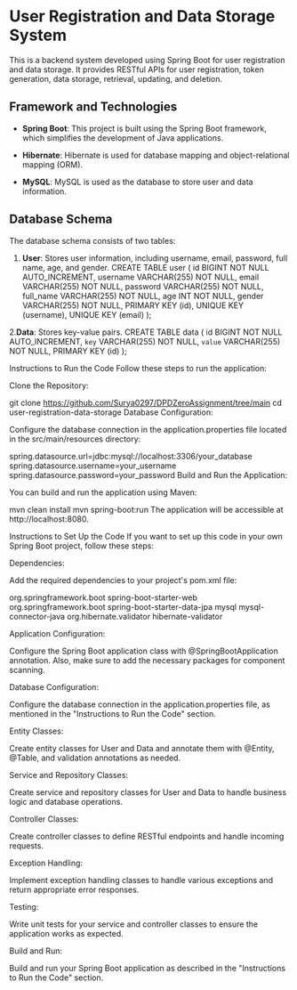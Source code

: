 # User Registration and Data Storage System

This is a backend system developed using Spring Boot for user registration and data storage. It provides RESTful APIs for user registration, token generation, data storage, retrieval, updating, and deletion.

## Framework and Technologies

- **Spring Boot**: This project is built using the Spring Boot framework, which simplifies the development of Java applications.

- **Hibernate**: Hibernate is used for database mapping and object-relational mapping (ORM).

- **MySQL**: MySQL is used as the database to store user and data information.

## Database Schema

The database schema consists of two tables:

1. **User**: Stores user information, including username, email, password, full name, age, and gender.
   CREATE TABLE user (
       id BIGINT NOT NULL AUTO_INCREMENT,
       username VARCHAR(255) NOT NULL,
       email VARCHAR(255) NOT NULL,
       password VARCHAR(255) NOT NULL,
       full_name VARCHAR(255) NOT NULL,
       age INT NOT NULL,
       gender VARCHAR(255) NOT NULL,
       PRIMARY KEY (id),
       UNIQUE KEY (username),
       UNIQUE KEY (email)
   );
   
2.**Data**: Stores key-value pairs.
  CREATE TABLE data (
    id BIGINT NOT NULL AUTO_INCREMENT,
    `key` VARCHAR(255) NOT NULL,
    `value` VARCHAR(255) NOT NULL,
    PRIMARY KEY (id)
  );

Instructions to Run the Code
Follow these steps to run the application:

Clone the Repository:

git clone https://github.com/Surya0297/DPDZeroAssignment/tree/main
cd user-registration-data-storage
Database Configuration:

Configure the database connection in the application.properties file located in the src/main/resources directory:

spring.datasource.url=jdbc:mysql://localhost:3306/your_database
spring.datasource.username=your_username
spring.datasource.password=your_password
Build and Run the Application:

You can build and run the application using Maven:

mvn clean install
mvn spring-boot:run
The application will be accessible at http://localhost:8080.

Instructions to Set Up the Code
If you want to set up this code in your own Spring Boot project, follow these steps:

Dependencies:

Add the required dependencies to your project's pom.xml file:

<!-- Spring Boot Starter Web -->
<dependency>
    <groupId>org.springframework.boot</groupId>
    <artifactId>spring-boot-starter-web</artifactId>
</dependency>

<!-- Spring Boot Starter Data JPA -->
<dependency>
    <groupId>org.springframework.boot</groupId>
    <artifactId>spring-boot-starter-data-jpa</artifactId>
</dependency>

<!-- MySQL Connector -->
<dependency>
    <groupId>mysql</groupId>
    <artifactId>mysql-connector-java</artifactId>
</dependency>

<!-- Hibernate Validator -->
<dependency>
    <groupId>org.hibernate.validator</groupId>
    <artifactId>hibernate-validator</artifactId>
</dependency>

Application Configuration:

Configure the Spring Boot application class with @SpringBootApplication annotation. Also, make sure to add the necessary packages for component scanning.

Database Configuration:

Configure the database connection in the application.properties file, as mentioned in the "Instructions to Run the Code" section.

Entity Classes:

Create entity classes for User and Data and annotate them with @Entity, @Table, and validation annotations as needed.

Service and Repository Classes:

Create service and repository classes for User and Data to handle business logic and database operations.

Controller Classes:

Create controller classes to define RESTful endpoints and handle incoming requests.

Exception Handling:

Implement exception handling classes to handle various exceptions and return appropriate error responses.

Testing:

Write unit tests for your service and controller classes to ensure the application works as expected.

Build and Run:

Build and run your Spring Boot application as described in the "Instructions to Run the Code" section.
